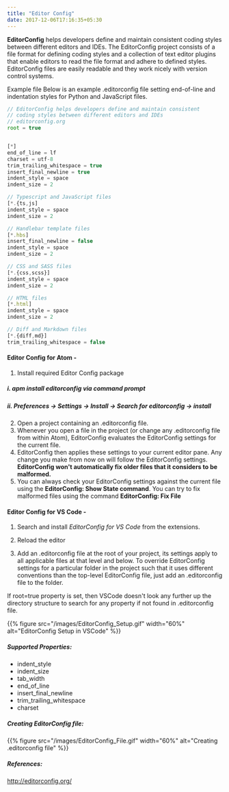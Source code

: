 ```yaml
---
title: "Editor Config"
date: 2017-12-06T17:16:35+05:30
---
```


__EditorConfig__ helps developers define and maintain consistent coding styles between different editors and IDEs. The EditorConfig project consists of a file format for defining coding styles and a collection of text editor plugins that enable editors to read the file format and adhere to defined styles. EditorConfig files are easily readable and they work nicely with version control systems.


Example file
Below is an example .editorconfig file setting end-of-line and indentation styles for Python and JavaScript files.

```javascript
// EditorConfig helps developers define and maintain consistent
// coding styles between different editors and IDEs
// editorconfig.org
root = true


[*]
end_of_line = lf
charset = utf-8
trim_trailing_whitespace = true
insert_final_newline = true
indent_style = space
indent_size = 2

// Typescript and JavaScript files
[*.{ts,js]
indent_style = space
indent_size = 2

// Handlebar template files
[*.hbs]
insert_final_newline = false
indent_style = space
indent_size = 2

// CSS and SASS files
[*.{css,scss}]
indent_style = space
indent_size = 2

// HTML files
[*.html]
indent_style = space
indent_size = 2

// Diff and Markdown files
[*.{diff,md}]
trim_trailing_whitespace = false
```
#### __Editor Config for Atom__ -

1. Install required Editor Config package
#####    __i. apm install editorconfig via command prompt__
#####    __ii. Preferences → Settings → Install → Search for editorconfig → install__

2. Open a project containing an .editorconfig file.
3. Whenever you open a file in the project (or change any .editorconfig file from within Atom), EditorConfig evaluates the EditorConfig settings for the current file.
4. EditorConfig then applies these settings to your current editor pane. Any change you make from now on will follow the EditorConfig settings. __EditorConfig won't automatically fix older files that it considers to be malformed.__
5. You can always check your EditorConfig settings against the current file using the __EditorConfig: Show State command__. You can try to fix malformed files using the command __EditorConfig: Fix File__


#### __Editor Config for VS Code__ -

1. Search and install <em>EditorConfig for VS Code</em> from the extensions.

2. Reload the editor

3. Add an .editorconfig file at the root of your project, its settings apply to all applicable files at that level and below. To override EditorConfig settings for a particular folder in the project such that it uses different conventions than the top-level EditorConfig file, just add an .editorconfig file to the folder. 

If root=true property is set, then VSCode doesn't look any further up the directory structure to search for any property if not found in .editorconfig file.

{{% figure src="/images/EditorConfig_Setup.gif" width="60%" alt="EditorConfig Setup in VSCode" %}}

##### Supported Properties:
<ul>
	<li>indent_style</li>
	<li>indent_size</li>
	<li>tab_width</li>
	<li>end_of_line</li>
	<li>insert_final_newline</li>
	<li>trim_trailing_whitespace</li>
	<li>charset</li>
</ul>

##### Creating EditorConfig file:
{{% figure src="/images/EditorConfig_File.gif" width="60%" alt="Creating .editorconfig file" %}}

##### References:

http://editorconfig.org/